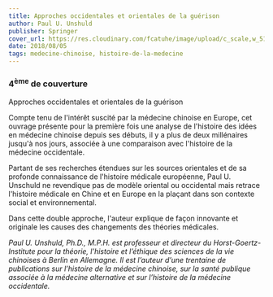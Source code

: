 ```yaml
---
title: Approches occidentales et orientales de la guérison
author: Paul U. Unshuld
publisher: Springer
cover_url: https://res.cloudinary.com/fcatuhe/image/upload/c_scale,w_512/v1711899163/raphaele-rodellar.fr/bibliotheque/9782817803296.jpg
date: 2018/08/05
tags: medecine-chinoise, histoire-de-la-medecine
---
```


### 4<sup>ème</sup> de couverture

Approches occidentales et orientales de la guérison

Compte tenu de l'intérêt suscité par la médecine chinoise en Europe, cet ouvrage présente pour la première fois une analyse de l'histoire des idées en médecine chinoise depuis ses débuts, il y a plus de deux millénaires jusqu'à nos jours, associée à une comparaison avec l'histoire de la médecine occidentale.

Partant de ses recherches étendues sur les sources orientales et de sa profonde connaissance de l'histoire médicale européenne, Paul U. Unschuld ne revendique pas de modèle oriental ou occidental mais retrace l'histoire médicale en Chine et en Europe en la plaçant dans son contexte social et environnemental.

Dans cette double approche, l'auteur explique de façon innovante et originale les causes des changements des théories médicales.

_Paul U. Unshuld, Ph.D., M.P.H. est professeur et directeur du Horst-Goertz-Institute pour la théorie, l’histoire et l’éthique des sciences de la vie chinoises à Berlin en Allemagne. Il est l’auteur d’une trentaine de publications sur l’histoire de la médecine chinoise, sur la santé publique associée à la médecine alternative et sur l’histoire de la médecine occidentale._

